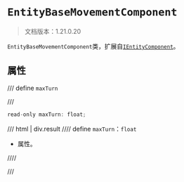 # `EntityBaseMovementComponent`

> 文档版本：1.21.0.20

`EntityBaseMovementComponent`类，扩展自[`IEntityComponent`](./ientitycomponent.md)。

## 属性

/// define
`maxTurn`


///

```js
read-only maxTurn: float;
```

/// html | div.result
//// define
`maxTurn`：`float`

- 属性。


////

///

